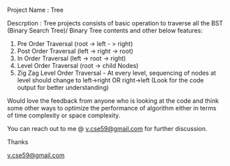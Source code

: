 Project Name : Tree

Descrption : Tree projects consists of basic operation to traverse all the BST (Binary Search Tree)/ Binary Tree contents and other below features:

  1) Pre Order Traversal (root -> left - > right)
  2) Post Order Traversal (left -> right -> root)
  3) In Order Traversal (left -> root -> right)
  4) Level Order Traversal (root -> child Nodes)
  5) Zig Zag Level Order Traversal - At every level, sequencing of nodes at level should change to left->right OR right->left (Look for the code output for better understanding)

Would love the feedback from anyone who is looking at the code and think some other ways to optimize the performance of algorithm either in terms of time complexity or space complexity.

You can reach out to me @ v.cse59@gmail.com for further discussion.

Thanks 

v.cse59@gmail.com
